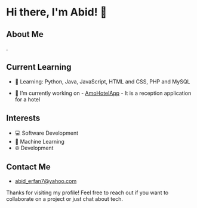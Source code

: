 # Hi there, I'm Abid! 👋

## About Me

.

## Current Learning

- 📖 Learning: Python, Java, JavaScript, HTML and CSS, PHP and MySQL

- 🔭 I’m currently working on - [AmoHotelApp](https://github.com/abid701/AmoHotel.com) - It is a reception application for a hotel

## Interests

- 💻 Software Development
- 🤖 Machine Learning
- 🌐  Development

  

## Contact Me

- abid_erfan7@yahoo.com


Thanks for visiting my profile! Feel free to reach out if you want to collaborate on a project or just chat about tech.
<!--
**abid701/abid701** is a ✨ _special_ ✨ repository because its `README.md` (this file) appears on your GitHub profile.

Here are some ideas to get you started:

- 🔭 I’m currently working on ...
- 🌱 I’m currently learning ...
- 👯 I’m looking to collaborate on ...
- 🤔 I’m looking for help with ...
- 💬 Ask me about ...
- 📫 How to reach me: ...
- 😄 Pronouns: ...
- ⚡ Fun fact: ...

## My Projects

- [Project Name](https://github.com/yourusername/project_name) - Brief description of the project
-->
